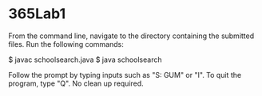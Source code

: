 # 365Lab1
From the command line, navigate to the directory containing the submitted files.  Run the following commands:

$ javac schoolsearch.java 
$ java schoolsearch

Follow the prompt by typing inputs such as "S: GUM" or "I".  To quit the program, type "Q". No clean up required.
